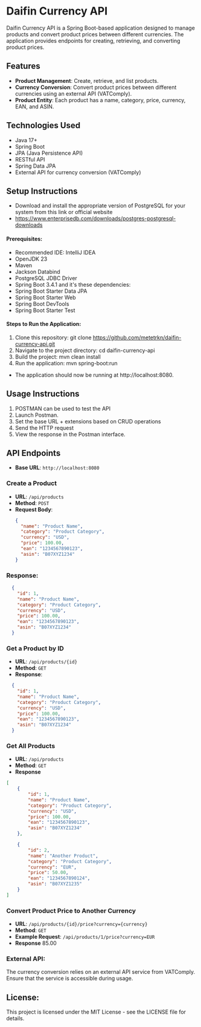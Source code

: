 # Daifin Currency API

Daifin Currency API is a Spring Boot-based application designed to manage products and convert product prices between different currencies. The application provides endpoints for creating, retrieving, and converting product prices.

## Features

- **Product Management**: Create, retrieve, and list products.
- **Currency Conversion**: Convert product prices between different currencies using an external API (VATComply).
- **Product Entity**: Each product has a name, category, price, currency, EAN, and ASIN.

## Technologies Used

- Java 17+
- Spring Boot
- JPA (Java Persistence API)
- RESTful API
- Spring Data JPA
- External API for currency conversion (VATComply)


## Setup Instructions
- Download and install the appropriate version of PostgreSQL for your system from this link or official website
- https://www.enterprisedb.com/downloads/postgres-postgresql-downloads

#### Prerequisites:
- Recommended IDE: IntelliJ IDEA
- OpenJDK 23
- Maven
- Jackson Databind
- PostgreSQL JDBC Driver
- Spring Boot 3.4.1 and it's these dependencies:
- Spring Boot Starter Data JPA
- Spring Boot Starter Web
- Spring Boot DevTools
- Spring Boot Starter Test

#### Steps to Run the Application:
1. Clone this repository:
   git clone https://github.com/metetrkn/daifin-currency-api.git
2. Navigate to the project directory:
   cd daifin-currency-api
3. Build the project:
   mvn clean install
4. Run the application:
   mvn spring-boot:run

- The application should now be running at http://localhost:8080.

## Usage Instructions
1. POSTMAN can be used to test the API
2. Launch Postman. 
3. Set the base URL + extensions based on CRUD operations
4. Send the HTTP request
5. View the response in the Postman interface.

## API Endpoints
- **Base URL**: `http://localhost:8080`

### Create a Product

- **URL**: `/api/products`
- **Method**: `POST`
- **Request Body**:
  ```json
  {
    "name": "Product Name",
    "category": "Product Category",
    "currency": "USD",
    "price": 100.00,
    "ean": "1234567890123",
    "asin": "B07XYZ1234"
  }

### Response:
```json
  {
    "id": 1,
    "name": "Product Name",
    "category": "Product Category",
    "currency": "USD",
    "price": 100.00,
    "ean": "1234567890123",
    "asin": "B07XYZ1234"
  }
```

### Get a Product by ID
- **URL**: `/api/products/{id}`
- **Method**: `GET`
- **Response**:
```json
  {
    "id": 1,
    "name": "Product Name",
    "category": "Product Category",
    "currency": "USD",
    "price": 100.00,
    "ean": "1234567890123",
    "asin": "B07XYZ1234"
  }
```

### Get All Products
- **URL**: `/api/products`
- **Method**: `GET`
- **Response**
```json
[
    {
        "id": 1,
        "name": "Product Name",
        "category": "Product Category",
        "currency": "USD",
        "price": 100.00,
        "ean": "1234567890123",
        "asin": "B07XYZ1234"
    },

    {
        "id": 2,
        "name": "Another Product",
        "category": "Product Category",
        "currency": "EUR",
        "price": 50.00,
        "ean": "1234567890124",
        "asin": "B07XYZ1235"
    }
]
```
### Convert Product Price to Another Currency
- **URL**: `/api/products/{id}/price?currency={currency}`
- **Method**: `GET`
- **Example Request**: `/api/products/1/price?currency=EUR`
- **Response**
  85.00

### External API:
The currency conversion relies on an external API service from VATComply. Ensure that the service is accessible during usage.

## License:
This project is licensed under the MIT License - see the LICENSE file for details.
